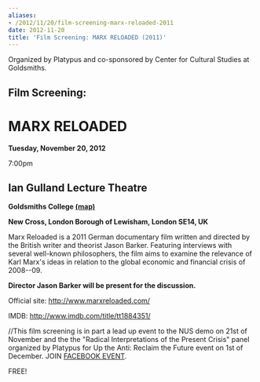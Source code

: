 ```yaml
---
aliases:
- /2012/11/20/film-screening-marx-reloaded-2011
date: 2012-11-20
title: 'Film Screening: MARX RELOADED (2011)'
---
```

Organized by Platypus and co-sponsored by Center for Cultural Studies at Goldsmiths.


Film Screening:
-

MARX RELOADED
=============

**Tuesday, November 20, 2012**

7:00pm

**Ian Gulland Lecture Theatre**
-

**Goldsmiths College [(map)](http://www.gold.ac.uk/media/campus-map.pdf)**


**New Cross, London Borough of Lewisham, London SE14, UK**

Marx Reloaded is a 2011 German documentary film written and directed by the British writer and theorist Jason Barker. Featuring interviews with several well-known philosophers, the film aims to examine the relevance of Karl Marx's ideas in relation to the global economic and financial crisis of 2008--09.

**Director Jason Barker will be present for the discussion.**

Official site: <http://www.marxreloaded.com/>



IMDB: <http://www.imdb.com/title/tt1884351/>

//This film screening is in part a lead up event to the NUS demo on 21st of November and the the "Radical Interpretations of the Present Crisis" panel organized by Platypus for Up the Anti: Reclaim the Future event on 1st of December. JOIN [FACEBOOK EVENT](https://www.facebook.com/events/168163079974137/?fref=ts).

FREE!
